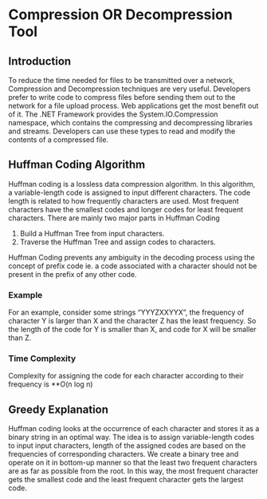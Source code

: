 # Compression OR Decompression Tool

## Introduction

To reduce the time needed for files to be transmitted over a network, Compression and Decompression techniques are very useful. Developers prefer to write code to compress files before sending them out to the network for a file upload process. Web applications get the most benefit out of it. The .NET Framework provides the System.IO.Compression namespace, which contains the compressing and decompressing libraries and streams. Developers can use these types to read and modify the contents of a compressed file.
## Huffman Coding Algorithm

Huffman coding is a lossless data compression algorithm. In this algorithm, a variable-length code is assigned to input different characters. The code length is related to how frequently characters are used. Most frequent characters have the smallest codes and longer codes for least frequent characters.
There are mainly two major parts in Huffman Coding
1) Build a Huffman Tree from input characters.
2) Traverse the Huffman Tree and assign codes to characters.

Huffman Coding prevents any ambiguity in the decoding process using the concept of prefix code ie. a code associated with a character should not be present in the prefix of any other code.

### Example

For an example, consider some strings “YYYZXXYYX”, the frequency of character Y is larger than X and the character Z has the least frequency. So the length of the code for Y is smaller than X, and code for X will be smaller than Z.

### Time Complexity

Complexity for assigning the code for each character according to their frequency is **O(n log n)

## Greedy Explanation
Huffman coding looks at the occurrence of each character and stores it as a binary string in an optimal way. The idea is to assign variable-length codes to input input characters, length of the assigned codes are based on the frequencies of corresponding characters. We create a binary tree and operate on it in bottom-up manner so that the least two frequent characters are as far as possible from the root. In this way, the most frequent character gets the smallest code and the least frequent character gets the largest code.
